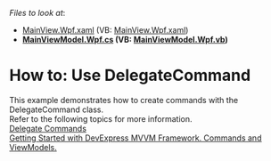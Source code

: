 <!-- default file list -->
*Files to look at*:

* [MainView.Wpf.xaml](./CS/View/MainView.Wpf.xaml) (VB: [MainView.Wpf.xaml](./VB/View/MainView.Wpf.xaml))
* **[MainViewModel.Wpf.cs](./CS/ViewModel/MainViewModel.Wpf.cs) (VB: [MainViewModel.Wpf.vb](./VB/ViewModel/MainViewModel.Wpf.vb))**
<!-- default file list end -->
# How to: Use DelegateCommand


<p>This example demonstrates how to create commands with the DelegateCommand class.<br />
Refer to the following topics for more information.<br />
<a href="https://documentation.devexpress.com/#WPF/CustomDocument14937"><u>Delegate Commands</u></a><u><br />
</u><a href="https://community.devexpress.com/blogs/wpf/archive/2013/08/29/getting-started-with-devexpress-mvvm-framework-commands-and-view-models.aspx"><u>Getting Started with DevExpress MVVM Framework. Commands and ViewModels.</u></a></p>

<br/>


